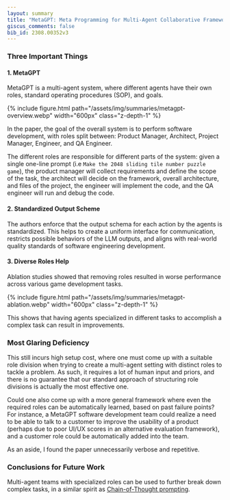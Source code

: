 ```yaml
---
layout: summary
title: "MetaGPT: Meta Programming for Multi-Agent Collaborative Framework"
giscus_comments: false
bib_id: 2308.00352v3
---
```


### Three Important Things

#### 1. MetaGPT
MetaGPT is a multi-agent system, where different agents have their own
roles, standard operating procedures (SOP), and goals.

{% include figure.html 
    path="/assets/img/summaries/metagpt-overview.webp"
    width="600px"
    class="z-depth-1"
%}

In the paper, the goal of the overall system is to perform software development,
with roles split between: Product Manager, Architect, Project Manager, Engineer, and QA Engineer.

The different roles are responsible for different parts of the system: given a single
one-line prompt (i.e `Make the 2048 sliding tile number puzzle game`),
the product manager will collect requirements and define the scope of the task, 
the architect will decide on the framework, overall architecture, and files of the project,
the engineer will implement the code, and the QA engineer will run and debug the code.

#### 2. Standardized Output Scheme
The authors enforce that the output schema for each action by the agents is standardized.
This helps to create a uniform interface for communication, restricts possible behaviors of the
LLM outputs, and aligns with real-world quality standards of software engineering development.

#### 3. Diverse Roles Help
Ablation studies showed that removing roles resulted in worse performance
across various game development tasks.

{% include figure.html 
    path="/assets/img/summaries/metagpt-ablation.webp"
    width="600px"
    class="z-depth-1"
%}

This shows that having agents specialized in different tasks to accomplish a complex task
can result in improvements.

### Most Glaring Deficiency
This still incurs high setup cost, where one must come up with a suitable role
division when trying to create a multi-agent setting with distinct roles to
tackle a problem. As such, it requires a lot of human input and priors, and
there is no guarantee that our standard approach of structuring role divisions
is actually the most effective one.

Could one also come up with a more general framework where even the required roles
can be automatically learned, based on past failure points? For instance,
a MetaGPT software development team could realize a need to be able to talk to a customer
to improve the usability of a product (perhaps due to poor UI/UX scores in an
alternative evaluation framework), and a customer role could be automatically
added into the team.

As an aside, I found the paper unnecessarily verbose and repetitive.

### Conclusions for Future Work
Multi-agent teams with specialized roles can be used to further break down complex tasks,
in a similar spirit as [Chain-of-Thought prompting](https://arxiv.org/abs/2201.11903).